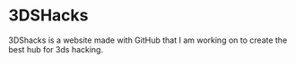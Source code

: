 # 3DSHacks
3DShacks is a website made with GitHub that I am working on to create the best hub for 3ds hacking.
